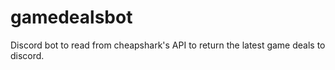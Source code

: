 # gamedealsbot
Discord bot to read from cheapshark's API to return the latest game deals to discord.
